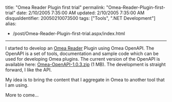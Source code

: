 title: "Omea Reader Plugin first trial"
permalink: "Omea-Reader-Plugin-first-trial"
date: 2/10/2005 7:35:00 AM
updated: 2/10/2005 7:35:00 AM
disqusIdentifier: 20050210073500
tags: ["Tools", ".NET Development"]
alias:
 - /post/Omea-Reader-Plugin-first-trial.aspx/index.html
---
I started to develop an [Omea 
Reader](http://www.jetbrains.com/omea/reader/) Plugin using Omea OpenAPI. The OpenAPI is a set of tools, 
documentation and sample code which can be used for developing Omea plugins. The 
current version of the OpenAPI is available here: [Omea-OpenAPI-1.0.3.zip](http://download.jetbrains.com/omea/Omea-OpenAPI-1.0.3.zip) (1 
MB). The development is straight forward, I like the API.

My idea is to bring the content that I aggregate in Omea to another tool that 
I am using.  
<!-- more -->
More to come...
